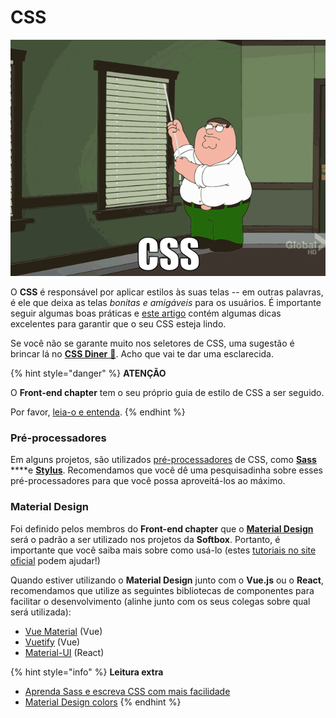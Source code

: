 # CSS

![Explicando CSS em um GIF](../.gitbook/assets/css.gif)

O **CSS** é responsável por aplicar estilos às suas telas -- em outras palavras, é ele que deixa as telas _bonitas e amigáveis_ para os usuários. É importante seguir algumas boas práticas e [este artigo](https://medium.com/tableless/8-regras-simples-para-uma-arquitetura-css-robusta-e-escal%C3%A1vel-545c6dade170) contém algumas dicas excelentes para garantir que o seu CSS esteja lindo.

Se você não se garante muito nos seletores de CSS, uma sugestão é brincar lá no [**CSS Diner** 🍟](https://flukeout.github.io/). Acho que vai te dar uma esclarecida.

{% hint style="danger" %}
**ATENÇÃO**

O **Front-end chapter** tem o seu próprio guia de estilo de CSS a ser seguido.

Por favor, [leia-o e entenda](https://softboxlab.github.io/front-end-book/css/).
{% endhint %}

### **Pré-processadores**

Em alguns projetos, são utilizados [pré-processadores](https://becode.com.br/pre-processador-css-sass/) de CSS, como [**Sass**](https://sass-lang.com/guide) ****e [**Stylus**](http://stylus-lang.com/). Recomendamos que você dê uma pesquisadinha sobre esses pré-processadores para que você possa aproveitá-los ao máximo.

### Material Design

Foi definido pelos membros do **Front-end chapter** que o [**Material Design**](https://material.io/) será o padrão a ser utilizado nos projetos da **Softbox**. Portanto, é importante que você saiba mais sobre como usá-lo \(estes [tutoriais no site oficial](https://material.io/collections/developer-tutorials/) podem ajudar!\)

Quando estiver utilizando o **Material Design** junto com o **Vue.js** ou o **React**, recomendamos que utilize as seguintes bibliotecas de componentes para facilitar o desenvolvimento \(alinhe junto com os seus colegas sobre qual será utilizada\):

* [Vue Material](https://vuematerial.io/) \(Vue\)
* [Vuetify](https://vuetifyjs.com/en/) \(Vue\)
* [Material-UI](https://material-ui.com/) \(React\)

{% hint style="info" %}
**Leitura extra**

* [Aprenda Sass e escreva CSS com mais facilidade](https://www.todoespacoonline.com/w/2014/05/aprenda-sass/)
* [Material Design colors](https://www.materialui.co/colors)
{% endhint %}

